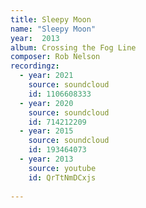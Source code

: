 ```yaml
---
title: Sleepy Moon
name: "Sleepy Moon"
year:  2013
album: Crossing the Fog Line
composer: Rob Nelson
recordingz:
  - year: 2021
    source: soundcloud
    id: 1106608333 
  - year: 2020
    source: soundcloud
    id: 714212209
  - year: 2015
    source: soundcloud
    id: 193464073
  - year: 2013
    source: youtube
    id: QrTtNmDCxjs
  
---
```



